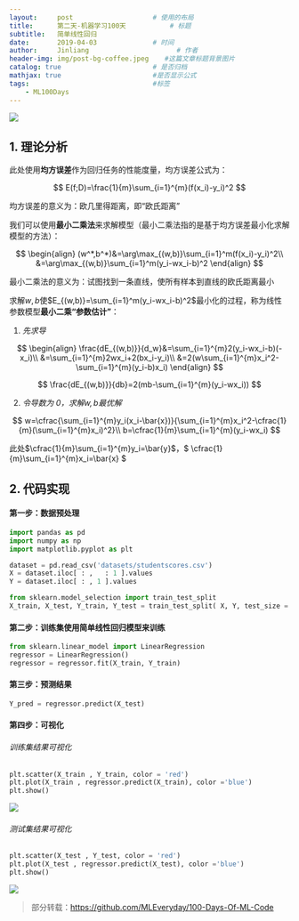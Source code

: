 ```yaml
---
layout:     post                    # 使用的布局
title:      第二天-机器学习100天           # 标题 
subtitle:   简单线性回归
date:       2019-04-03              # 时间
author:     Jinliang                      # 作者
header-img: img/post-bg-coffee.jpeg    #这篇文章标题背景图片
catalog: true                       # 是否归档
mathjax: true                       #是否显示公式
tags:                               #标签
    - ML100Days
---
```


![](https://ws3.sinaimg.cn/large/006tNc79ly1g1rioe50nnj30m81jktt5.jpg)

## 1. 理论分析

此处使用**均方误差**作为回归任务的性能度量，均方误差公式为：


$$
E(f;D)=\frac{1}{m}\sum_{i=1}^{m}(f(x_i)-y_i)^2
$$


均方误差的意义为：欧几里得距离，即“欧氏距离”

我们可以使用**最小二乘法**来求解模型（最小二乘法指的是基于均方误差最小化求解模型的方法）：


$$
\begin{align}
(w^*,b^*)&=\arg\max_{(w,b)}\sum_{i=1}^m(f(x_i)-y_i)^2\\
&=\arg\max_{(w,b)}\sum_{i=1}^m(y_i-wx_i-b)^2
\end{align}
$$


最小二乘法的意义为：试图找到一条直线，使所有样本到直线的欧氏距离最小

求解$w,b$使$E_{(w,b)}=\sum_{i=1}^m(y_i-wx_i-b)^2$最小化的过程，称为线性参数模型**最小二乘“参数估计”**：

1. *先求导*


$$
\begin{align}
\frac{dE_{(w,b)}}{d_w}&=\sum_{i=1}^{m}2(y_i-wx_i-b)(-x_i)\\
&=\sum_{i=1}^{m}2wx_i+2(bx_i-y_i)\\
&=2(w\sum_{i=1}^{m}x_i^2-\sum_{i=1}^{m}(y_i-b)x_i)
\end{align}
$$

$$
\frac{dE_{(w,b)}}{db}=2(mb-\sum_{i=1}^{m}(y_i-wx_i))
$$



2. *令导数为 0，求解$w,b$最优解*


$$
w=\cfrac{\sum_{i=1}^{m}y_i(x_i-\bar{x})}{\sum_{i=1}^{m}x_i^2-\cfrac{1}{m}(\sum_{i=1}^{m}x_i)^2}\\
b=\cfrac{1}{m}\sum_{i=1}^{m}(y_i-wx_i)
$$


[具体求解过程请参考南瓜书]: https://datawhalechina.github.io/pumpkin-book/#/chapter3/chapter3?id=_37

此处$\cfrac{1}{m}\sum_{i=1}^{m}y_i=\bar{y}$，$ \cfrac{1}{m}\sum_{i=1}^{m}x_i=\bar{x} $

## 2. 代码实现

#### 第一步：数据预处理


```python
import pandas as pd
import numpy as np
import matplotlib.pyplot as plt

dataset = pd.read_csv('datasets/studentscores.csv')
X = dataset.iloc[ : ,   : 1 ].values
Y = dataset.iloc[ : , 1 ].values

from sklearn.model_selection import train_test_split
X_train, X_test, Y_train, Y_test = train_test_split( X, Y, test_size = 1/4, random_state = 0)
```

#### 第二步：训练集使用简单线性回归模型来训练


```python
from sklearn.linear_model import LinearRegression
regressor = LinearRegression()
regressor = regressor.fit(X_train, Y_train)
```

#### 第三步：预测结果


```python
Y_pred = regressor.predict(X_test)
```

#### 第四步：可视化

###### 训练集结果可视化


```python
plt.scatter(X_train , Y_train, color = 'red')
plt.plot(X_train , regressor.predict(X_train), color ='blue')
plt.show()
```


![](https://ws2.sinaimg.cn/large/006tNc79ly1g1rimi8fosj30ac070mx2.jpg)


###### 测试集结果可视化



```python
plt.scatter(X_test , Y_test, color = 'red')
plt.plot(X_test , regressor.predict(X_test), color ='blue')
plt.show()
```


![](https://ws2.sinaimg.cn/large/006tNc79ly1g1rimqkr80j30ac070q2u.jpg)

> 部分转载：<https://github.com/MLEveryday/100-Days-Of-ML-Code>

